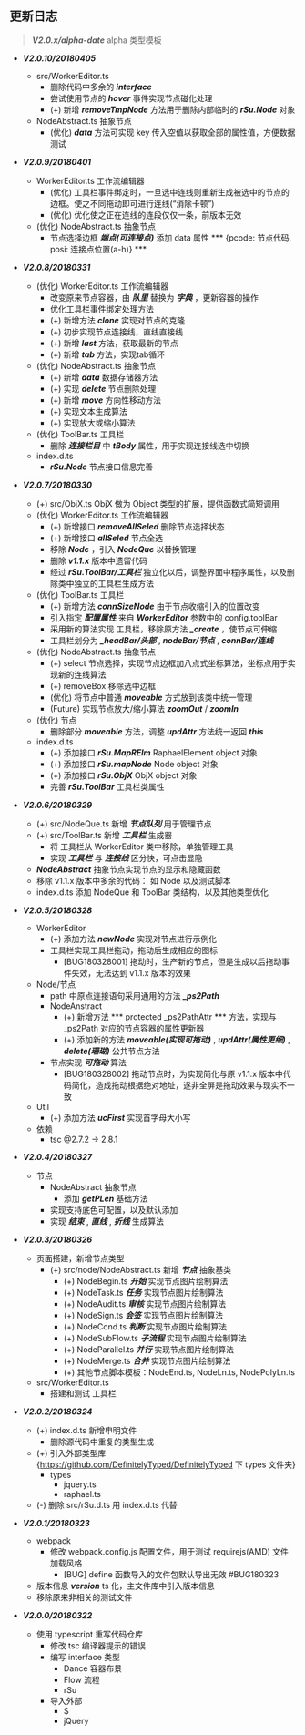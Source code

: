 ## 更新日志


> ***V2.0.x/alpha-date*** alpha 类型模板
- ***V2.0.10/20180405***
    - src/WorkerEditor.ts
        - 删除代码中多余的 ***interface***
        - 尝试使用节点的 ***hover*** 事件实现节点磁化处理
        - (+) 新增 ***removeTmpNode*** 方法用于删除内部临时的 ***rSu.Node*** 对象
    - NodeAbstract.ts 抽象节点
        - (优化) ***data*** 方法可实现 key 传入空值以获取全部的属性值，方便数据测试
        
- ***V2.0.9/20180401***
    - WorkerEditor.ts 工作流编辑器
        - (优化) 工具栏事件绑定时，一旦选中连线则重新生成被选中的节点的边框。使之不同拖动即可进行连线(“消除卡顿”)
        - (优化) 优化使之正在连线的连段仅仅一条，前版本无效
    - (优化) NodeAbstract.ts 抽象节点
        - 节点选择边框 ***端点(可连接点)*** 添加 data 属性 *** {pcode: 节点代码, posi: 连接点位置(a-h)} ***
        
- ***V2.0.8/20180331***
    - (优化) WorkerEditor.ts 工作流编辑器
        - 改变原来节点容器，由 ***队里*** 替换为 ***字典*** ，更新容器的操作
        - 优化工具栏事件绑定处理方法
        - (+) 新增方法 ***clone*** 实现对节点的克隆
        - (+) 初步实现节点连接线，直线直接线
        - (+) 新增 ***last*** 方法，获取最新的节点
        - (+) 新增 ***tab*** 方法，实现tab循环
    - (优化) NodeAbstract.ts 抽象节点
        - (+) 新增 ***data*** 数据存储器方法
        - (+) 实现 ***delete*** 节点删除处理
        - (+) 新增 ***move*** 方向性移动方法
        - (+) 实现文本生成算法
        - (+) 实现放大或缩小算法
    - (优化) ToolBar.ts  工具栏
        - 删除 ***连接栏目*** 中 ***tBody*** 属性，用于实现连接线选中切换
    - index.d.ts 
        - ***rSu.Node*** 节点接口信息完善

- ***V2.0.7/20180330***
    - (+) src/ObjX.ts ObjX 做为 Object 类型的扩展，提供函数式简短调用
    - (优化) WorkerEditor.ts 工作流编辑器
        - (+) 新增接口 ***removeAllSeled*** 删除节点选择状态
        - (+) 新增接口 ***allSeled*** 节点全选    
        - 移除 ***Node*** ，引入 ***NodeQue*** 以替换管理
        - 删除 ***v1.1.x*** 版本中遗留代码
        - 经过 ***rSu.ToolBar/工具栏*** 独立化以后，调整界面中程序属性，以及删除类中独立的工具栏生成方法
    - (优化) ToolBar.ts  工具栏
        - (+) 新增方法 ***connSizeNode*** 由于节点收缩引入的位置改变
        - 引入指定 ***配置属性*** 来自 ***WorkerEditor*** 参数中的 config.toolBar 
        - 采用新的算法实现 工具栏，移除原方法 ***_create*** ，使节点可伸缩
        - 工具栏划分为 ***_headBar/头部*** , ***nodeBar/节点*** , ***connBar/连线***
    - (优化) NodeAbstract.ts 抽象节点        
        - (+) select 节点选择，实现节点边框加八点式坐标算法，坐标点用于实现新的连线算法
        - (+) removeBox 移除选中边框
        - (优化) 将节点中普通 ***moveable*** 方式放到该类中统一管理
        - (Future) 实现节点放大/缩小算法 ***zoomOut*** / ***zoomIn***
    - (优化) 节点
        - 删除部分 ***moveable*** 方法，调整 ***updAttr*** 方法统一返回 ***this***
    - index.d.ts 
        - (+) 添加接口 ***rSu.MapRElm*** RaphaelElement  object 对象
        - (+) 添加接口 ***rSu.mapNode*** Node object 对象
        - (+) 添加接口 ***rSu.ObjX*** ObjX object 对象
        - 完善 ***rSu.ToolBar*** 工具栏类属性


- ***V2.0.6/20180329***
    - (+) src/NodeQue.ts 新增 ***节点队列*** 用于管理节点
    - (+) src/ToolBar.ts 新增 ***工具栏*** 生成器
        - 将 工具栏从 WorkerEditor 类中移除，单独管理工具
        - 实现 ***工具栏*** 与 ***连接线*** 区分快，可点击显隐
    - ***NodeAbstract*** 抽象节点实现节点的显示和隐藏函数
    - 移除 v1.1.x 版本中多余的代码： 如 Node 以及测试脚本
    - index.d.ts 添加 NodeQue 和 ToolBar 类结构，以及其他类型优化

- ***V2.0.5/20180328***
    - WorkerEditor
        - (+) 添加方法 ***newNode*** 实现对节点进行示例化
        - 工具栏实现工具栏拖动，拖动后生成相应的图标
            - [BUG180328001] 拖动时，生产新的节点，但是生成以后拖动事件失效，无法达到 v1.1.x 版本的效果
    - Node/节点
        - path 中原点连接语句采用通用的方法 ***_ps2Path***
        - NodeAnstract
            - (+) 新增方法 *** protected _ps2PathAttr *** 方法，实现与 _ps2Path 对应的节点容器的属性更新器
            - (+) 添加新的方法 ***moveable(实现可拖动)*** , ***updAttr(属性更细)*** , ***delete(珊瑚)*** 公共节点方法
        - 节点实现 ***可拖动*** 算法
            - [BUG180328002] 拖动节点时，为实现简化与原 v1.1.x 版本中代码简化，造成拖动根据绝对地址，遂非全屏是拖动效果与现实不一致
    - Util
        - (+) 添加方法 ***ucFirst*** 实现首字母大小写
    - 依赖
        - tsc @2.7.2 -> 2.8.1
- ***V2.0.4/20180327***
    - 节点
        - NodeAbstract 抽象节点
            - 添加 ***getPLen*** 基础方法
        - 实现支持底色可配置，以及默认添加
        - 实现 ***结束*** , ***直线*** , ***折线*** 生成算法

- ***V2.0.3/20180326***
    - 页面搭建，新增节点类型
        - (+) src/node/NodeAbstract.ts 新增 ***节点*** 抽象基类
            - (+) NodeBegin.ts ***开始*** 实现节点图片绘制算法
            - (+) NodeTask.ts ***任务*** 实现节点图片绘制算法
            - (+) NodeAudit.ts ***审核*** 实现节点图片绘制算法
            - (+) NodeSign.ts ***会签*** 实现节点图片绘制算法
            - (+) NodeCond.ts ***判断*** 实现节点图片绘制算法
            - (+) NodeSubFlow.ts ***子流程*** 实现节点图片绘制算法
            - (+) NodeParallel.ts  ***并行*** 实现节点图片绘制算法
            - (+) NodeMerge.ts ***合并*** 实现节点图片绘制算法
            - (+) 其他节点脚本模板：NodeEnd.ts, NodeLn.ts, NodePolyLn.ts
    - src/WorkerEditor.ts 
        - 搭建和测试 工具栏
    
- ***V2.0.2/20180324***
    - (+) index.d.ts 新增申明文件
        - 删除源代码中重复的类型生成
    - (+) 引入外部类型库 {https://github.com/DefinitelyTyped/DefinitelyTyped 下 types 文件夹}
        - types
            - jquery.ts
            - raphael.ts
    - (-) 删除 src/rSu.d.ts 用 index.d.ts 代替

- ***V2.0.1/20180323***
    - webpack
        - 修改 webpack.config.js 配置文件，用于测试 requirejs(AMD) 文件加载风格
            - [BUG] define 函数导入的文件包默认导出无效 #BUG180323
    - 版本信息 ***version*** ts 化，主文件库中引入版本信息
    - 移除原来非相关的测试文件

- ***V2.0.0/20180322***
    - 使用 typescript 重写代码仓库
        - 修改 tsc 编译器提示的错误
        - 编写 interface 类型
            - Dance 容器布景
            - Flow 流程
            - rSu 
        - 导入外部
            - $
            - jQuery        

